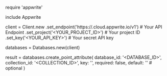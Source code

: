 require 'appwrite'

include Appwrite

client = Client.new
    .set_endpoint('https://<REGION>.cloud.appwrite.io/v1') # Your API Endpoint
    .set_project('<YOUR_PROJECT_ID>') # Your project ID
    .set_key('<YOUR_API_KEY>') # Your secret API key

databases = Databases.new(client)

result = databases.create_point_attribute(
    database_id: '<DATABASE_ID>',
    collection_id: '<COLLECTION_ID>',
    key: '',
    required: false,
    default: '' # optional
)
